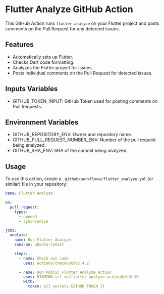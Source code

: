 # Flutter Analyze GitHub Action

This GitHub Action runs `flutter analyze` on your Flutter project and posts comments on the Pull Request for any detected issues.

## Features

- Automatically sets up Flutter.
- Checks Dart code formatting.
- Analyzes the Flutter project for issues.
- Posts individual comments on the Pull Request for detected issues.

## Inputs Variables

- GITHUB_TOKEN_INPUT: GitHub Token used for posting comments on Pull Requests.

## Environment Variables

- GITHUB_REPOSITORY_ENV: Owner and repository name.
- GITHUB_PULL_REQUEST_NUMBER_ENV: Number of the pull request being analyzed.
- GITHUB_SHA_ENV: SHA of the commit being analyzed.

## Usage

To use this action, create a `.github/workflows/flutter_analyze.yml` (or similar) file in your repository:

```yaml
name: Flutter Analyze

on:
  pull_request:
    types:
      - opened
      - synchronize

jobs:
  analyze:
    name: Run Flutter Analyze
    runs-on: ubuntu-latest

    steps:
      - name: Check out code
        uses: actions/checkout@v2.4.2

      - name: Run Public Flutter Analyze Action
        uses: NIOMIND-srl-sb/flutter-analyze-action@v1.0.18
        with:
          token: ${{ secrets.GITHUB_TOKEN }}
```
